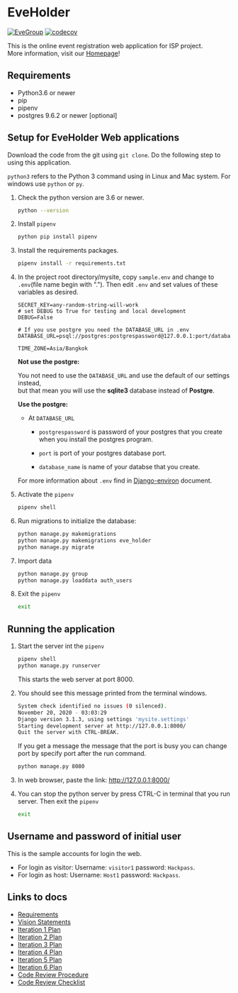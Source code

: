 # EveHolder

[![EveGroup](https://circleci.com/gh/EveGroup/EveHolder.svg?style=svg)](https://app.circleci.com/pipelines/github/EveGroup/EveHolder)
[![codecov](https://codecov.io/gh/EveGroup/EveHolder/branch/master/graph/badge.svg?token=IYHFBSLOV7)](https://codecov.io/gh/EveGroup/EveHolder/)

This is the online event registration web application for ISP project. <br>
More information, visit our [Homepage](https://github.com/EveGroup/EveHolder/wiki)!

## Requirements

- Python3.6 or newer
- pip
- pipenv
- postgres 9.6.2 or newer [optional]

## Setup for EveHolder Web applications

Download the code from the git using `git clone`. Do the following step to using this application.

`python3` refers to the Python 3 command using in Linux and Mac system. For windows use `python` or `py`.

1. Check the python version are 3.6 or newer.

   ```bash
   python --version
   ```

2. Install `pipenv`

   ```bash
   python pip install pipenv
   ```

3. Install the requirements packages.

   ```bash
   pipenv install -r requirements.txt
   ```

4. In the project root directory/mysite, copy `sample.env` and change to `.env`(file name begin with "."). Then edit `.env` and set values of these variables as desired.

   ```env
   SECRET_KEY=any-random-string-will-work
   # set DEBUG to True for testing and local development
   DEBUG=False
   
   # If you use postgre you need the DATABASE_URL in .env
   DATABASE_URL=psql://postgres:postgrespassword@127.0.0.1:port/database_name 
   
   TIME_ZONE=Asia/Bangkok
   ```

   **Not use the postgre:**

   You not need to use the `DATABASE_URL` and use the default of our settings instead,  
   but that mean you will use the **sqlite3** database instead of **Postgre**.

   **Use the postgre:**

   - At `DATABASE_URL`

     - `postgrespassword` is password of your postgres that you create when you install the postgres program.

     - `port` is port of your postgres database port.

     - `database_name` is name of your databse that you create.

   For more information about `.env` find in [Django-environ](https://django-environ.readthedocs.io/en/latest/) document.

5. Activate the `pipenv`

   ```bash
   pipenv shell
   ```

6. Run migrations to initialize the database:

   ```bash
   python manage.py makemigrations
   python manage.py makemigrations eve_holder
   python manage.py migrate
   ```

7. Import data

   ```bash
   python manage.py group
   python manage.py loaddata auth_users
   ```

8. Exit the `pipenv`

   ```bash
   exit
   ```

## Running the application

1. Start the server int the `pipenv`

   ```bash
   pipenv shell
   python manage.py runserver
   ```

   This starts the web server at port 8000.

2. You should see this message printed from the terminal windows.

   ```bash
   System check identified no issues (0 silenced).
   November 20, 2020 - 03:03:29
   Django version 3.1.3, using settings 'mysite.settings'
   Starting development server at http://127.0.0.1:8000/
   Quit the server with CTRL-BREAK.
   ```

   If you get a message the message that the port is busy you can change port by specify port after the run command.

   ```bash
   python manage.py 8080
   ```

3. In web browser, paste the link: <http://127.0.0.1:8000/>

4. You can stop the python server by press CTRL-C in terminal that you run server. Then exit the `pipenv`

   ```bash
   exit
   ```

## Username and password of initial user

This is the sample accounts for login the web.

- For login as visitor: Username: `visitor1` password: `Hackpass`.
- For login as host: Username: `Host1` password: `Hackpass`.

## Links to docs

- [Requirements](https://github.com/EveGroup/EveHolder/wiki/Requirements)
- [Vision Statements](https://github.com/EveGroup/EveHolder/wiki/Vision-Statement)
- [Iteration 1 Plan](https://github.com/EveGroup/EveHolder/wiki/Iteration-1-Plan)
- [Iteration 2 Plan](https://github.com/EveGroup/EveHolder/wiki/Iteration-2-Plan)
- [Iteration 3 Plan](https://github.com/EveGroup/EveHolder/wiki/Iteration-3-Plan)
- [Iteration 4 Plan](https://github.com/EveGroup/EveHolder/wiki/Iteration-4-Plan)
- [Iteration 5 Plan](https://github.com/EveGroup/EveHolder/wiki/Iteration-5-Plan)
- [Iteration 6 Plan](https://github.com/EveGroup/EveHolder/wiki/Iteration-6-Plan)
- [Code Review Procedure](https://github.com/EveGroup/EveHolder/wiki/Code-Review-Procedure)
- [Code Review Checklist](https://github.com/EveGroup/EveHolder/wiki/Code-Review-checklist)
